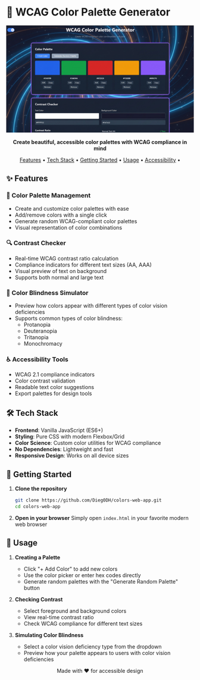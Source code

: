 # 🎨 WCAG Color Palette Generator

![Screenshot of the application](assets/2.jpg)

<div align="center">
  <p>
    <strong>Create beautiful, accessible color palettes with WCAG compliance in mind</strong>
  </p>
  <p>
    <a href="#features">Features</a> •
    <a href="#tech-stack">Tech Stack</a> •
    <a href="#getting-started">Getting Started</a> •
    <a href="#usage">Usage</a> •
    <a href="#accessibility">Accessibility</a> •
  </p>
  
</div>

## ✨ Features

### 🎨 Color Palette Management

- Create and customize color palettes with ease
- Add/remove colors with a single click
- Generate random WCAG-compliant color palettes
- Visual representation of color combinations

### 🔍 Contrast Checker

- Real-time WCAG contrast ratio calculation
- Compliance indicators for different text sizes (AA, AAA)
- Visual preview of text on background
- Supports both normal and large text

### 🌈 Color Blindness Simulator

- Preview how colors appear with different types of color vision deficiencies
- Supports common types of color blindness:
  - Protanopia
  - Deuteranopia
  - Tritanopia
  - Monochromacy

### ♿ Accessibility Tools

- WCAG 2.1 compliance indicators
- Color contrast validation
- Readable text color suggestions
- Export palettes for design tools

## 🛠️ Tech Stack

- **Frontend**: Vanilla JavaScript (ES6+)
- **Styling**: Pure CSS with modern Flexbox/Grid
- **Color Science**: Custom color utilities for WCAG compliance
- **No Dependencies**: Lightweight and fast
- **Responsive Design**: Works on all device sizes

## 🚀 Getting Started

1. **Clone the repository**

   ```bash
   git clone https://github.com/Dieg0DH/colors-web-app.git
   cd colors-web-app
   ```

2. **Open in your browser**
   Simply open `index.html` in your favorite modern web browser

## 🎯 Usage

1. **Creating a Palette**

   - Click "+ Add Color" to add new colors
   - Use the color picker or enter hex codes directly
   - Generate random palettes with the "Generate Random Palette" button

2. **Checking Contrast**

   - Select foreground and background colors
   - View real-time contrast ratio
   - Check WCAG compliance for different text sizes

3. **Simulating Color Blindness**
   - Select a color vision deficiency type from the dropdown
   - Preview how your palette appears to users with color vision deficiencies

<div align="center">
  Made with ❤️ for accessible design
</div>
